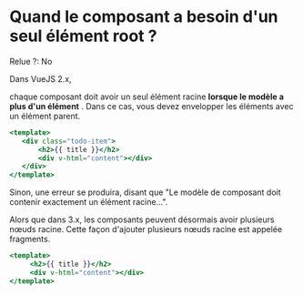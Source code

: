 # Quand le composant a besoin d'un seul élément root ?

Relue ?: No

Dans VueJS 2.x,

 chaque composant doit avoir un seul élément racine  **lorsque le modèle a plus d'un élément**  .   Dans ce cas, vous devez envelopper les éléments avec un élément parent.

```jsx
<template>
   <div class="todo-item">
       <h2>{{ title }}</h2>
       <div v-html="content"></div>
   </div>
</template>
```

Sinon, une erreur se produira, disant que "Le modèle de composant doit contenir exactement un élément racine...".

Alors que dans 3.x,
 les composants peuvent désormais avoir plusieurs nœuds racine.  Cette 
façon d'ajouter plusieurs nœuds racine est appelée fragments.

```jsx
<template>
     <h2>{{ title }}</h2>
     <div v-html="content"></div>
</template>
```
